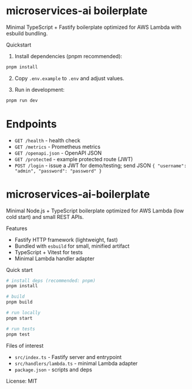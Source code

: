 # microservices-ai boilerplate

Minimal TypeScript + Fastify boilerplate optimized for AWS Lambda with esbuild bundling.

Quickstart

1. Install dependencies (pnpm recommended):

```bash
pnpm install
```

2. Copy `.env.example` to `.env` and adjust values.

3. Run in development:

```bash
pnpm run dev
```

# Endpoints

- `GET /health` - health check
- `GET /metrics` - Prometheus metrics
- `GET /openapi.json` - OpenAPI JSON
- `GET /protected` - example protected route (JWT)
- `POST /login` - issue a JWT for demo/testing; send JSON `{ "username": "admin", "password": "password" }`
# microservices-ai-boilerplate

Minimal Node.js + TypeScript boilerplate optimized for AWS Lambda (low cold start) and small REST APIs.

Features

- Fastify HTTP framework (lightweight, fast)
- Bundled with `esbuild` for small, minified artifact
- TypeScript + Vitest for tests
- Minimal Lambda handler adapter

Quick start

```bash
# install deps (recommended: pnpm)
pnpm install

# build
pnpm build

# run locally
pnpm start

# run tests
pnpm test
```

Files of interest

- `src/index.ts` - Fastify server and entrypoint
- `src/handlers/lambda.ts` - minimal Lambda adapter
- `package.json` - scripts and deps

License: MIT
